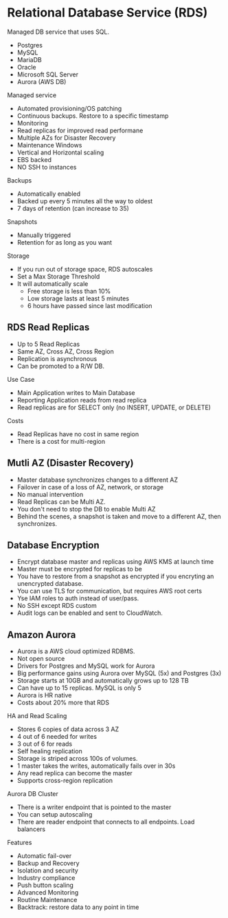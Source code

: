 # Relational Database Service (RDS)

Managed DB service that uses SQL.
- Postgres
- MySQL
- MariaDB
- Oracle
- Microsoft SQL Server
- Aurora (AWS DB)

Managed service
- Automated provisioning/OS patching
- Continuous backups. Restore to a specific timestamp
- Monitoring
- Read replicas for improved read performane
- Multiple AZs for Disaster Recovery
- Maintenance Windows
- Vertical and Horizontal scaling
- EBS backed
- NO SSH to instances

Backups
- Automatically enabled
- Backed up every 5 minutes all the way to oldest
- 7 days of retention (can increase to 35)

Snapshots
- Manually triggered
- Retention for as long as you want

Storage
- If you run out of storage space, RDS autoscales
- Set a Max Storage Threshold
- It will automatically scale
  - Free storage is less than 10%
  - Low storage lasts at least 5 minutes
  - 6 hours have passed since last modification

## RDS Read Replicas

- Up to 5 Read Replicas
- Same AZ, Cross AZ, Cross Region
- Replication is asynchronous
- Can be promoted to a R/W DB.

Use Case
- Main Application writes to Main Database
- Reporting Application reads from read replica
- Read replicas are for SELECT only (no INSERT, UPDATE, or DELETE)

Costs
- Read Replicas have no cost in same region
- There is a cost for multi-region

## Mutli AZ (Disaster Recovery)

- Master database synchronizes changes to a different AZ
- Failover in case of a loss of AZ, network, or storage
- No manual intervention
- Read Replicas can be Multi AZ.
- You don't need to stop the DB to enable Multi AZ
- Behind the scenes, a snapshot is taken and move to a different AZ, then synchronizes.

## Database Encryption

- Encrypt database master and replicas using AWS KMS at launch time
- Master must be encrypted for replicas to be
- You have to restore from a snapshot as encrypted if you encryting an unencrypted database.
- You can use TLS for communication, but requires AWS root certs
- Yse IAM roles to auth instead of user/pass.
- No SSH except RDS custom
- Audit logs can be enabled and sent to CloudWatch.

## Amazon Aurora

- Aurora is a AWS cloud optimized RDBMS.
- Not open source
- Drivers for Postgres and MySQL work for Aurora
- Big performance gains using Aurora over MySQL (5x) and Postgres (3x)
- Storage starts at 10GB and automatically grows up to 128 TB
- Can have up to 15 replicas. MySQL is only 5
- Aurora is HR native
- Costs about 20% more that RDS

HA and Read Scaling
- Stores 6 copies of data across 3 AZ
- 4 out of 6 needed for writes
- 3 out of 6 for reads
- Self healing replication
- Storage is striped across 100s of volumes.
- 1 master takes the writes, automatically fails over in 30s
- Any read replica can become the master
- Supports cross-region replication

Aurora DB Cluster
- There is a writer endpoint that is pointed to the master
- You can setup autoscaling
- There are reader endpoint that connects to all endpoints. Load balancers

Features
- Automatic fail-over
- Backup and Recovery
- Isolation and security
- Industry compliance
- Push button scaling
- Advanced Monitoring
- Routine Maintenance
- Backtrack: restore data to any point in time
